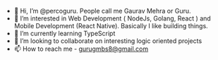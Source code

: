 - 👋 Hi, I’m @percoguru. People call me Gaurav Mehra or Guru.
- 👀 I’m interested in Web Development ( NodeJs, Golang, React ) and Mobile Development (React Native). Basically I like building things.
- 🌱 I’m currently learning TypeScript
- 💞️ I’m looking to collaborate on interesting logic oriented projects
- 📫 How to reach me - gurugmbs8@gmail.com

<!---
percoguru/percoguru is a ✨ special ✨ repository because its `README.md` (this file) appears on your GitHub profile.
You can click the Preview link to take a look at your changes.
--->
